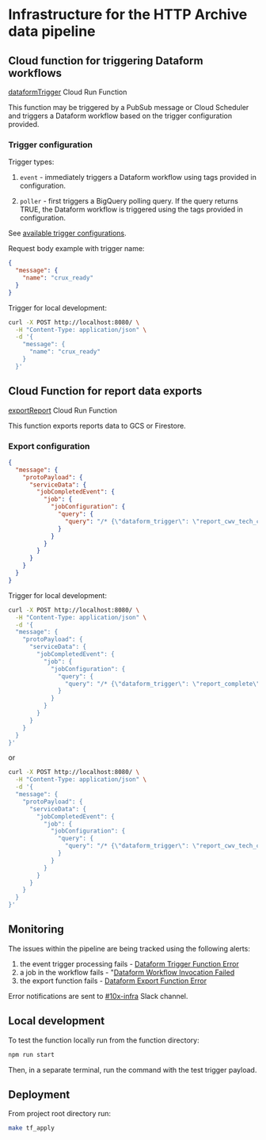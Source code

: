# Infrastructure for the HTTP Archive data pipeline

## Cloud function for triggering Dataform workflows

[dataformTrigger](https://console.cloud.google.com/functions/details/us-central1/dataformTrigger?env=gen2&authuser=7&project=httparchive) Cloud Run Function

This function may be triggered by a PubSub message or Cloud Scheduler and triggers a Dataform workflow based on the trigger configuration provided.

### Trigger configuration

Trigger types:

1. `event` - immediately triggers a Dataform workflow using tags provided in configuration.

2. `poller` - first triggers a BigQuery polling query. If the query returns TRUE, the Dataform workflow is triggered using the tags provided in configuration.

See [available trigger configurations](https://github.com/HTTPArchive/dataform/blob/main/src/index.js#L4).

Request body example with trigger name:

```json
{
  "message": {
    "name": "crux_ready"
  }
}
```

Trigger for local development:

```bash
curl -X POST http://localhost:8080/ \
  -H "Content-Type: application/json" \
  -d '{
    "message": {
      "name": "crux_ready"
    }
  }'
```

## Cloud Function for report data exports

[exportReport](https://console.cloud.google.com/functions/details/us-central1/bqExport?env=gen2&authuser=7&project=httparchive) Cloud Run Function

This function exports reports data to GCS or Firestore.

### Export configuration

```json
{
  "message": {
    "protoPayload": {
      "serviceData": {
        "jobCompletedEvent": {
          "job": {
            "jobConfiguration": {
              "query": {
                "query": "/* {\"dataform_trigger\": \"report_cwv_tech_complete\", \"date\": \"2024-11-01\", \"name\": \"technologies\", \"type\": \"dict\"} *\/"
              }
            }
          }
        }
      }
    }
  }
}
```

Trigger for local development:

```bash
curl -X POST http://localhost:8080/ \
  -H "Content-Type: application/json" \
  -d '{
  "message": {
    "protoPayload": {
      "serviceData": {
        "jobCompletedEvent": {
          "job": {
            "jobConfiguration": {
              "query": {
                "query": "/* {\"dataform_trigger\": \"report_complete\", \"date\": \"2024-11-01\", \"name\": \"bytesTotal\", \"type\": \"timeseries\"} *\/"
              }
            }
          }
        }
      }
    }
  }
}'
```

or

```bash
curl -X POST http://localhost:8080/ \
  -H "Content-Type: application/json" \
  -d '{
  "message": {
    "protoPayload": {
      "serviceData": {
        "jobCompletedEvent": {
          "job": {
            "jobConfiguration": {
              "query": {
                "query": "/* {\"dataform_trigger\": \"report_cwv_tech_complete\", \"date\": \"2024-10-01\", \"name\": \"adoption\", \"type\": \"report\"} *\/"
              }
            }
          }
        }
      }
    }
  }
}'
```

## Monitoring

The issues within the pipeline are being tracked using the following alerts:

1. the event trigger processing fails - [Dataform Trigger Function Error](https://console.cloud.google.com/monitoring/alerting/policies/570799173843203905?authuser=7&project=httparchive)
2. a job in the workflow fails - "[Dataform Workflow Invocation Failed](https://console.cloud.google.com/monitoring/alerting/policies/16526940745374967367?authuser=7&project=httparchive)
3. the export function fails - [Dataform Export Function Error](https://console.cloud.google.com/monitoring/alerting/policies/570799173843203905?authuser=7&project=httparchive)

Error notifications are sent to [#10x-infra](https://httparchive.slack.com/archives/C030V4WAVL3) Slack channel.

## Local development

To test the function locally run from the function directory:

```bash
npm run start
```

Then, in a separate terminal, run the command with the test trigger payload.

## Deployment

From project root directory run:

```bash
make tf_apply
```
